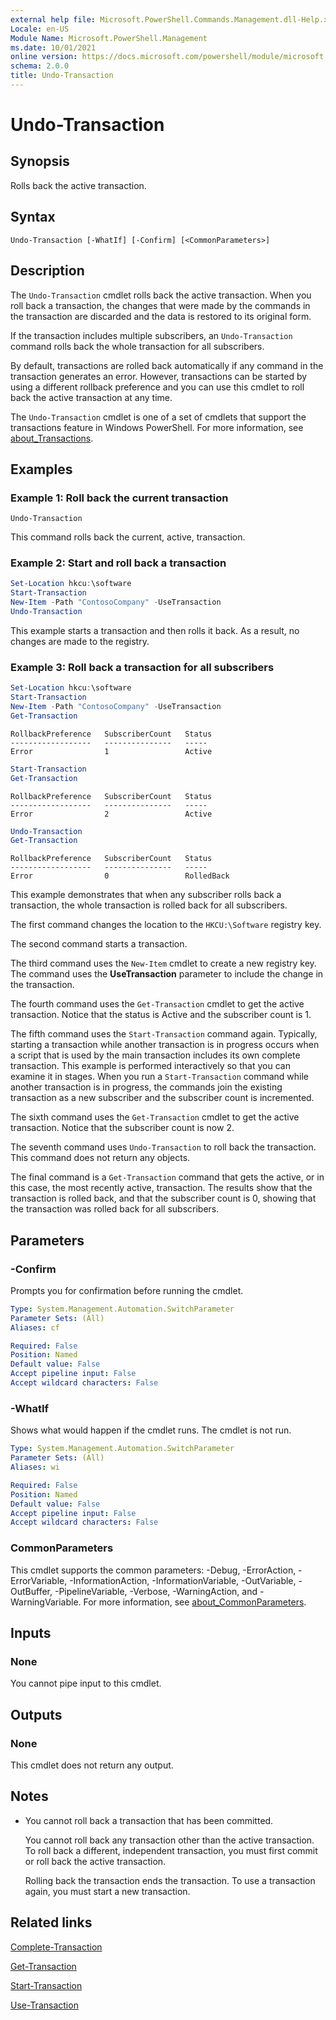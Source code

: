 ```yaml
---
external help file: Microsoft.PowerShell.Commands.Management.dll-Help.xml
Locale: en-US
Module Name: Microsoft.PowerShell.Management
ms.date: 10/01/2021
online version: https://docs.microsoft.com/powershell/module/microsoft.powershell.management/undo-transaction?view=powershell-5.1&WT.mc_id=ps-gethelp
schema: 2.0.0
title: Undo-Transaction
---
```


# Undo-Transaction

## Synopsis
Rolls back the active transaction.

## Syntax

```
Undo-Transaction [-WhatIf] [-Confirm] [<CommonParameters>]
```

## Description

The `Undo-Transaction` cmdlet rolls back the active transaction. When you roll back a transaction,
the changes that were made by the commands in the transaction are discarded and the data is restored
to its original form.

If the transaction includes multiple subscribers, an `Undo-Transaction` command rolls back the whole
transaction for all subscribers.

By default, transactions are rolled back automatically if any command in the transaction generates
an error. However, transactions can be started by using a different rollback preference and you can
use this cmdlet to roll back the active transaction at any time.

The `Undo-Transaction` cmdlet is one of a set of cmdlets that support the transactions feature in
Windows PowerShell. For more information, see [about_Transactions](../Microsoft.PowerShell.Core/About/about_Transactions.md).

## Examples

### Example 1: Roll back the current transaction

```
Undo-Transaction
```

This command rolls back the current, active, transaction.

### Example 2: Start and roll back a transaction

```powershell
Set-Location hkcu:\software
Start-Transaction
New-Item -Path "ContosoCompany" -UseTransaction
Undo-Transaction
```

This example starts a transaction and then rolls it back. As a result, no changes are made to the
registry.

### Example 3: Roll back a transaction for all subscribers

```powershell
Set-Location hkcu:\software
Start-Transaction
New-Item -Path "ContosoCompany" -UseTransaction
Get-Transaction
```

```Output
RollbackPreference   SubscriberCount   Status
------------------   ---------------   -----
Error                1                 Active
```

```powershell
Start-Transaction
Get-Transaction
```

```Output
RollbackPreference   SubscriberCount   Status
------------------   ---------------   -----
Error                2                 Active
```

```powershell
Undo-Transaction
Get-Transaction
```

```Output
RollbackPreference   SubscriberCount   Status
------------------   ---------------   -----
Error                0                 RolledBack
```

This example demonstrates that when any subscriber rolls back a transaction, the whole transaction
is rolled back for all subscribers.

The first command changes the location to the `HKCU:\Software` registry key.

The second command starts a transaction.

The third command uses the `New-Item` cmdlet to create a new registry key. The command uses the
**UseTransaction** parameter to include the change in the transaction.

The fourth command uses the `Get-Transaction` cmdlet to get the active transaction. Notice that the
status is Active and the subscriber count is 1.

The fifth command uses the `Start-Transaction` command again. Typically, starting a transaction
while another transaction is in progress occurs when a script that is used by the main transaction
includes its own complete transaction. This example is performed interactively so that you can
examine it in stages. When you run a `Start-Transaction` command while another transaction is in
progress, the commands join the existing transaction as a new subscriber and the subscriber count is
incremented.

The sixth command uses the `Get-Transaction` cmdlet to get the active transaction. Notice that the
subscriber count is now 2.

The seventh command uses `Undo-Transaction` to roll back the transaction. This command does not
return any objects.

The final command is a `Get-Transaction` command that gets the active, or in this case, the most
recently active, transaction. The results show that the transaction is rolled back, and that the
subscriber count is 0, showing that the transaction was rolled back for all subscribers.

## Parameters

### -Confirm

Prompts you for confirmation before running the cmdlet.

```yaml
Type: System.Management.Automation.SwitchParameter
Parameter Sets: (All)
Aliases: cf

Required: False
Position: Named
Default value: False
Accept pipeline input: False
Accept wildcard characters: False
```

### -WhatIf

Shows what would happen if the cmdlet runs.
The cmdlet is not run.

```yaml
Type: System.Management.Automation.SwitchParameter
Parameter Sets: (All)
Aliases: wi

Required: False
Position: Named
Default value: False
Accept pipeline input: False
Accept wildcard characters: False
```

### CommonParameters


This cmdlet supports the common parameters: -Debug, -ErrorAction, -ErrorVariable,
-InformationAction, -InformationVariable, -OutVariable, -OutBuffer, -PipelineVariable, -Verbose,
-WarningAction, and -WarningVariable. For more information, see [about_CommonParameters](https://go.microsoft.com/fwlink/?LinkID=113216).

## Inputs

### None

You cannot pipe input to this cmdlet.

## Outputs

### None

This cmdlet does not return any output.

## Notes

- You cannot roll back a transaction that has been committed.

  You cannot roll back any transaction other than the active transaction. To roll back a different,
  independent transaction, you must first commit or roll back the active transaction.

  Rolling back the transaction ends the transaction. To use a transaction again, you must start a
  new transaction.

## Related links

[Complete-Transaction](Complete-Transaction.md)

[Get-Transaction](Get-Transaction.md)

[Start-Transaction](Start-Transaction.md)

[Use-Transaction](Use-Transaction.md)
